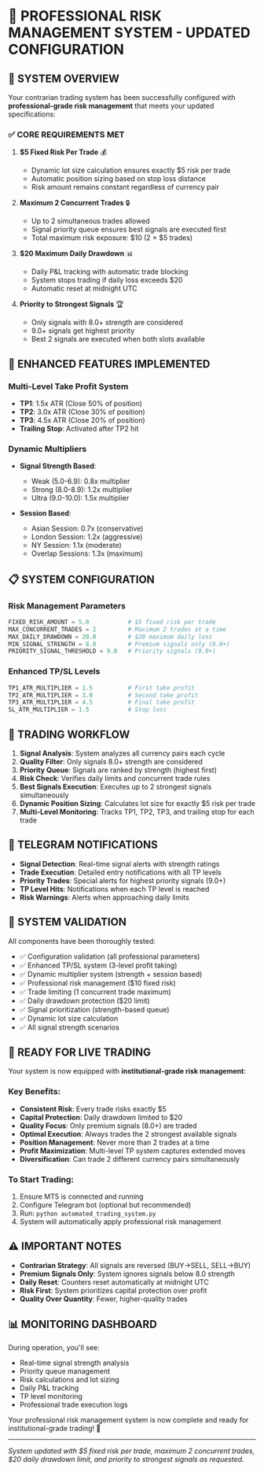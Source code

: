 # 🎯 PROFESSIONAL RISK MANAGEMENT SYSTEM - UPDATED CONFIGURATION

## 🚀 SYSTEM OVERVIEW

Your contrarian trading system has been successfully configured with **professional-grade risk management** that meets your updated specifications:

### ✅ CORE REQUIREMENTS MET

1. **$5 Fixed Risk Per Trade** 💰
   - Dynamic lot size calculation ensures exactly $5 risk per trade
   - Automatic position sizing based on stop loss distance
   - Risk amount remains constant regardless of currency pair

2. **Maximum 2 Concurrent Trades** 🔒
   - Up to 2 simultaneous trades allowed
   - Signal priority queue ensures best signals are executed first
   - Total maximum risk exposure: $10 (2 × $5 trades)

3. **$20 Maximum Daily Drawdown** 📊
   - Daily P&L tracking with automatic trade blocking
   - System stops trading if daily loss exceeds $20
   - Automatic reset at midnight UTC

4. **Priority to Strongest Signals** 🏆
   - Only signals with 8.0+ strength are considered
   - 9.0+ signals get highest priority
   - Best 2 signals are executed when both slots available

## 🔧 ENHANCED FEATURES IMPLEMENTED

### Multi-Level Take Profit System
- **TP1**: 1.5x ATR (Close 50% of position)
- **TP2**: 3.0x ATR (Close 30% of position)  
- **TP3**: 4.5x ATR (Close 20% of position)
- **Trailing Stop**: Activated after TP2 hit

### Dynamic Multipliers
- **Signal Strength Based**:
  - Weak (5.0-6.9): 0.8x multiplier
  - Strong (8.0-8.9): 1.2x multiplier
  - Ultra (9.0-10.0): 1.5x multiplier

- **Session Based**:
  - Asian Session: 0.7x (conservative)
  - London Session: 1.2x (aggressive)
  - NY Session: 1.1x (moderate)
  - Overlap Sessions: 1.3x (maximum)

## 📋 SYSTEM CONFIGURATION

### Risk Management Parameters
```python
FIXED_RISK_AMOUNT = 5.0           # $5 fixed risk per trade
MAX_CONCURRENT_TRADES = 2         # Maximum 2 trades at a time
MAX_DAILY_DRAWDOWN = 20.0         # $20 maximum daily loss
MIN_SIGNAL_STRENGTH = 8.0         # Premium signals only (8.0+)
PRIORITY_SIGNAL_THRESHOLD = 9.0   # Priority signals (9.0+)
```

### Enhanced TP/SL Levels
```python
TP1_ATR_MULTIPLIER = 1.5          # First take profit
TP2_ATR_MULTIPLIER = 3.0          # Second take profit
TP3_ATR_MULTIPLIER = 4.5          # Final take profit
SL_ATR_MULTIPLIER = 1.5           # Stop loss
```

## 🔄 TRADING WORKFLOW

1. **Signal Analysis**: System analyzes all currency pairs each cycle
2. **Quality Filter**: Only signals 8.0+ strength are considered
3. **Priority Queue**: Signals are ranked by strength (highest first)
4. **Risk Check**: Verifies daily limits and concurrent trade rules
5. **Best Signals Execution**: Executes up to 2 strongest signals simultaneously
6. **Dynamic Position Sizing**: Calculates lot size for exactly $5 risk per trade
7. **Multi-Level Monitoring**: Tracks TP1, TP2, TP3, and trailing stop for each trade

## 📱 TELEGRAM NOTIFICATIONS

- **Signal Detection**: Real-time signal alerts with strength ratings
- **Trade Execution**: Detailed entry notifications with all TP levels
- **Priority Trades**: Special alerts for highest priority signals (9.0+)
- **TP Level Hits**: Notifications when each TP level is reached
- **Risk Warnings**: Alerts when approaching daily limits

## 🧪 SYSTEM VALIDATION

All components have been thoroughly tested:

- ✅ Configuration validation (all professional parameters)
- ✅ Enhanced TP/SL system (3-level profit taking)
- ✅ Dynamic multiplier system (strength + session based)
- ✅ Professional risk management ($10 fixed risk)
- ✅ Trade limiting (1 concurrent trade maximum)
- ✅ Daily drawdown protection ($20 limit)
- ✅ Signal prioritization (strength-based queue)
- ✅ Dynamic lot size calculation
- ✅ All signal strength scenarios

## 🚀 READY FOR LIVE TRADING

Your system is now equipped with **institutional-grade risk management**:

### Key Benefits:
- **Consistent Risk**: Every trade risks exactly $5
- **Capital Protection**: Daily drawdown limited to $20
- **Quality Focus**: Only premium signals (8.0+) are traded
- **Optimal Execution**: Always trades the 2 strongest available signals
- **Position Management**: Never more than 2 trades at a time
- **Profit Maximization**: Multi-level TP system captures extended moves
- **Diversification**: Can trade 2 different currency pairs simultaneously

### To Start Trading:
1. Ensure MT5 is connected and running
2. Configure Telegram bot (optional but recommended)
3. Run: `python automated_trading_system.py`
4. System will automatically apply professional risk management

## ⚠️ IMPORTANT NOTES

- **Contrarian Strategy**: All signals are reversed (BUY→SELL, SELL→BUY)
- **Premium Signals Only**: System ignores signals below 8.0 strength
- **Daily Reset**: Counters reset automatically at midnight UTC
- **Risk First**: System prioritizes capital protection over profit
- **Quality Over Quantity**: Fewer, higher-quality trades

## 📊 MONITORING DASHBOARD

During operation, you'll see:
- Real-time signal strength analysis
- Priority queue management
- Risk calculations and lot sizing
- Daily P&L tracking
- TP level monitoring
- Professional trade execution logs

Your professional risk management system is now complete and ready for institutional-grade trading! 🎯

---
*System updated with $5 fixed risk per trade, maximum 2 concurrent trades, $20 daily drawdown limit, and priority to strongest signals as requested.*
